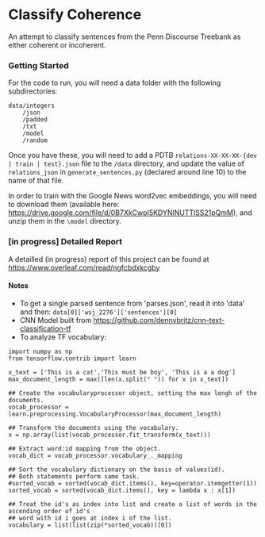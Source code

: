 # Classify Coherence
An attempt to classify sentences from the Penn Discourse Treebank as either coherent or incoherent. 


### Getting Started
For the code to run, you will need a data folder with the following subdirectories:

```
data/integers
    /json
    /padded
    /txt
    /model
    /random
```
Once you have these, you will need to add a PDTB `relations-XX-XX-XX-{dev | train | test}.json` file to the `/data` directory, and update the value of `relations_json` in `generate_sentences.py` (declared around line 10) to the name of that file. 

In order to train with the Google News word2vec embeddings, you will need to download them (available here: https://drive.google.com/file/d/0B7XkCwpI5KDYNlNUTTlSS21pQmM), and unzip them in the `\model` directory. 

### [in progress] Detailed Report
A detailled (in progress) report of this project can be found at https://www.overleaf.com/read/ngfcbdxkcgby

#### Notes

- To get a single parsed sentence from 'parses.json', read it into 'data' and then: `data[0]['wsj_2276']['sentences'][0]`
- CNN Model built from https://github.com/dennybritz/cnn-text-classification-tf
- To analyze TF vocabulary:
```
import numpy as np
from tensorflow.contrib import learn

x_text = ['This is a cat','This must be boy', 'This is a a dog']
max_document_length = max([len(x.split(" ")) for x in x_text])

## Create the vocabularyprocessor object, setting the max lengh of the documents.
vocab_processor = learn.preprocessing.VocabularyProcessor(max_document_length)

## Transform the documents using the vocabulary.
x = np.array(list(vocab_processor.fit_transform(x_text)))    

## Extract word:id mapping from the object.
vocab_dict = vocab_processor.vocabulary_._mapping

## Sort the vocabulary dictionary on the basis of values(id).
## Both statements perform same task.
#sorted_vocab = sorted(vocab_dict.items(), key=operator.itemgetter(1))
sorted_vocab = sorted(vocab_dict.items(), key = lambda x : x[1])

## Treat the id's as index into list and create a list of words in the ascending order of id's
## word with id i goes at index i of the list.
vocabulary = list(list(zip(*sorted_vocab))[0])
``` 